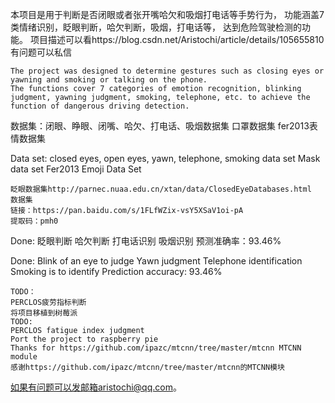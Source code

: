 本项目是用于判断是否闭眼或者张开嘴哈欠和吸烟打电话等手势行为，
功能涵盖7类情绪识别，眨眼判断，哈欠判断，吸烟，打电话等，
达到危险驾驶检测的功能。
项目描述可以看https://blog.csdn.net/Aristochi/article/details/105655810
有问题可以私信
```
The project was designed to determine gestures such as closing eyes or yawning and smoking or talking on the phone.
The functions cover 7 categories of emotion recognition, blinking judgment, yawning judgment, smoking, telephone, etc. to achieve the function of dangerous driving detection.
```

数据集：闭眼、睁眼、闭嘴、哈欠、打电话、吸烟数据集
        口罩数据集
        fer2013表情数据集

Data set: closed eyes, open eyes, yawn, telephone, smoking data set
Mask data set
Fer2013 Emoji Data Set
```
眨眼数据集http://parnec.nuaa.edu.cn/xtan/data/ClosedEyeDatabases.html
数据集
链接：https://pan.baidu.com/s/1FLfWZix-vsY5XSaV1oi-pA
提取码：pmh0
```
Done:
眨眼判断
哈欠判断
打电话识别
吸烟识别
预测准确率：93.46%

Done:
Blink of an eye to judge
Yawn judgment
Telephone identification
Smoking is to identify
Prediction accuracy: 93.46%
```
TODO：
PERCLOS疲劳指标判断
将项目移植到树莓派
TODO:
PERCLOS fatigue index judgment
Port the project to raspberry pie
Thanks for https://github.com/ipazc/mtcnn/tree/master/mtcnn MTCNN module
感谢https://github.com/ipazc/mtcnn/tree/master/mtcnn的MTCNN模块
```
如果有问题可以发邮箱aristochi@qq.com。
